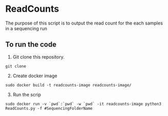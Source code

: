 # ReadCounts
The purpose of this script is to output the read count for the each samples in a sequencing run

## To run the code 
1. Git clone this repository.
```
git clone 
```

2. Create docker image 

```
sudo docker build -t readcounts-image readcounts-image/
```
3. Run the scrip

```
sudo docker run -v `pwd`:`pwd` -w `pwd` -it readcounts-image python3  ReadCounts.py -f #SequencingFolderName
```
